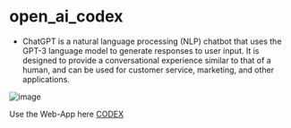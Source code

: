 # open_ai_codex
- ChatGPT is a natural language processing (NLP) chatbot that uses the GPT-3 language model to generate responses to user input. It is designed to provide a conversational experience similar to that of a human, and can be used for customer service, marketing, and other applications.

![image](https://user-images.githubusercontent.com/61626411/211243698-55438c25-b46e-4650-a282-b383c80330be.png)

Use the Web-App here [CODEX](http://codex.microengineer.in/)
